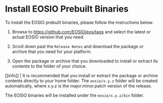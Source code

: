 # Install EOSIO Prebuilt Binaries

To install the EOSIO prebuilt binaries, please follow the instructions below:

1. Browse to https://github.com/EOSIO/eos/tags and select the latest or actual EOSIO version that you need.

2. Scroll down past the `Release Notes` and download the package or archive that you need for your platform.

3. Open the package or archive that you downloaded to install or extract its contents to the folder of your choice.

[[info]]
| It is recommended that you install or extract the package or archive contents directly to your home folder. The `eosio/x.y.z` folder will be created automatically, where x.y.z is the major.minor.patch version of the release.

The EOSIO binaries will be installed under the `eosio/x.y.z/bin` folder.
